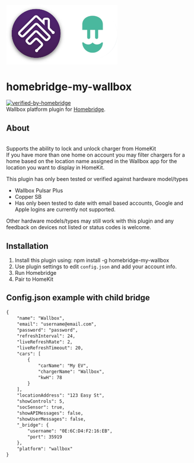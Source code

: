 <p align="left">
 <img width="300" src="logo/homebridge-wallbox.png" />
</p>

# homebridge-my-wallbox
[![verified-by-homebridge](https://badgen.net/badge/homebridge/verified/purple)](https://github.com/homebridge/homebridge/wiki/Verified-Plugins)
<br>Wallbox platform plugin for [Homebridge](https://github.com/nfarina/homebridge).

## About

<br> Supports the ability to lock and unlock charger from HomeKit
<br> If you have more than one home on account you may filter chargers for a home based on the location name assigned in the Wallbox app for the location you want to display in HomeKit.

This plugin has only been tested or verified against hardware model/types
- Wallbox Pulsar Plus
- Copper SB
- Has only been tested to date with email based accounts, Google and Apple logins are currently not supported.

Other hardware models/types may still work with this plugin and any feedback on devices not listed or status codes is welcome.

## Installation
1. Install this plugin using: npm install -g homebridge-my-wallbox
3. Use plugin settings to edit ``config.json`` and add your account info.
4. Run Homebridge
5. Pair to HomeKit

## Config.json example with child bridge
```
{
	"name": "Wallbox",
	"email": "username@email.com",
	"password": "password",
	"refreshInterval": 24,
	"liveRefreshRate": 2,
	"liveRefreshTimeout": 20,
	"cars": [
		{
			"carName": "My EV",
			"chargerName": "Wallbox",
			"kwH": 78
		}
	],
	"locationAddress": "123 Easy St",
	"showControls": 5,
	"socSensor": true,
	"showAPIMessages": false,
	"showUserMessages": false,
	"_bridge": {
		"username": "0E:6C:D4:F2:16:EB",
		"port": 35919
	},
	"platform": "wallbox"
}
```
